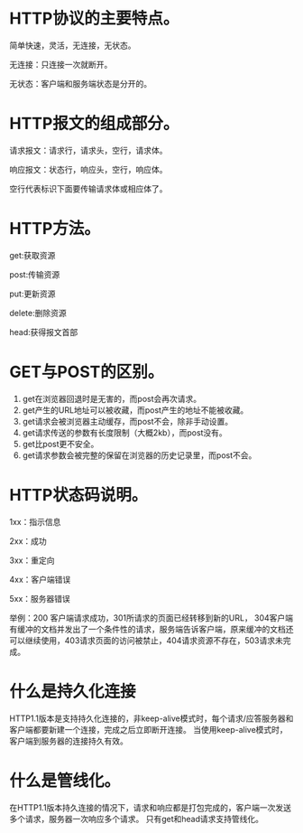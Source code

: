 # HTTP协议的主要特点。

简单快速，灵活，无连接，无状态。

无连接：只连接一次就断开。

无状态：客户端和服务端状态是分开的。

# HTTP报文的组成部分。

请求报文：请求行，请求头，空行，请求体。

响应报文：状态行，响应头，空行，响应体。

空行代表标识下面要传输请求体或相应体了。

# HTTP方法。

get:获取资源

post:传输资源

put:更新资源

delete:删除资源

head:获得报文首部

# GET与POST的区别。

1. get在浏览器回退时是无害的，而post会再次请求。
2. get产生的URL地址可以被收藏，而post产生的地址不能被收藏。
3. get请求会被浏览器主动缓存，而post不会，除非手动设置。
4. get请求传送的参数有长度限制（大概2kb），而post没有。
5. get比post更不安全。
6. get请求参数会被完整的保留在浏览器的历史记录里，而post不会。

# HTTP状态码说明。

1xx：指示信息

2xx：成功

3xx：重定向

4xx：客户端错误

5xx：服务器错误

举例：200 客户端请求成功，301所请求的页面已经转移到新的URL， 304客户端有缓冲的文档并发出了一个条件性的请求，服务端告诉客户端，原来缓冲的文档还可以继续使用，403请求页面的访问被禁止，404请求资源不存在，503请求未完成。

# 什么是持久化连接

HTTP1.1版本是支持持久化连接的，非keep-alive模式时，每个请求/应答服务器和客户端都要新建一个连接，完成之后立即断开连接。 当使用keep-alive模式时，客户端到服务器的连接持久有效。

# 什么是管线化。

在HTTP1.1版本持久连接的情况下，请求和响应都是打包完成的，客户端一次发送多个请求，服务器一次响应多个请求。 只有get和head请求支持管线化。
